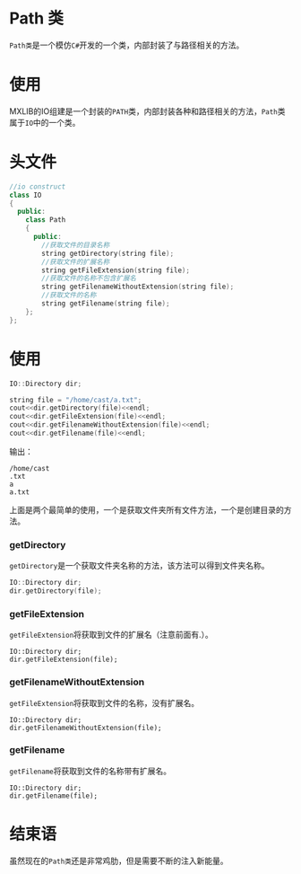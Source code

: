 # Path 类

`Path类`是一个模仿`C#`开发的一个类，内部封装了与路径相关的方法。

# 使用

MXLIB的IO组建是一个封装的`PATH`类，内部封装各种和路径相关的方法，`Path`类属于`IO`中的一个类。

# 头文件

```cpp
//io construct
class IO
{
  public:
	class Path
	{
	  public:
		//获取文件的目录名称
		string getDirectory(string file);
		//获取文件的扩展名称
		string getFileExtension(string file);
		//获取文件的名称不包含扩展名
		string getFilenameWithoutExtension(string file);
		//获取文件的名称
		string getFilename(string file);
	};
};
```

# 使用

```cpp
IO::Directory dir;

string file = "/home/cast/a.txt";
cout<<dir.getDirectory(file)<<endl;
cout<<dir.getFileExtension(file)<<endl;
cout<<dir.getFilenameWithoutExtension(file)<<endl;
cout<<dir.getFilename(file)<<endl;
```

输出：

```shell
/home/cast
.txt
a
a.txt
```

上面是两个最简单的使用，一个是获取文件夹所有文件方法，一个是创建目录的方法。

### getDirectory

`getDirectory`是一个获取文件夹名称的方法，该方法可以得到文件夹名称。

```cpp
IO::Directory dir;
dir.getDirectory(file);
```

### getFileExtension

`getFileExtension`将获取到文件的扩展名（注意前面有.）。

```
IO::Directory dir;
dir.getFileExtension(file);
```

### getFilenameWithoutExtension

`getFileExtension`将获取到文件的名称，没有扩展名。

```
IO::Directory dir;
dir.getFilenameWithoutExtension(file);
```

### getFilename

`getFilename`将获取到文件的名称带有扩展名。

```
IO::Directory dir;
dir.getFilename(file);
```

# 结束语

虽然现在的`Path类`还是非常鸡肋，但是需要不断的注入新能量。